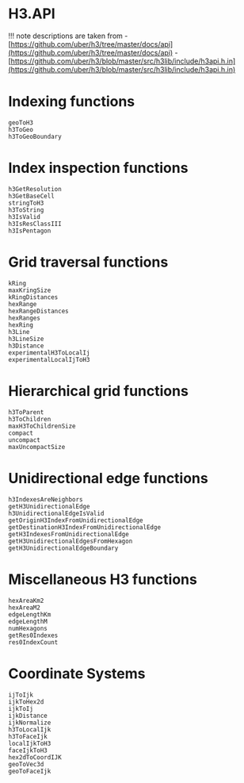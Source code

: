 # H3.API

!!! note
    descriptions are taken from
    - [https://github.com/uber/h3/tree/master/docs/api](https://github.com/uber/h3/tree/master/docs/api)
    - [https://github.com/uber/h3/blob/master/src/h3lib/include/h3api.h.in](https://github.com/uber/h3/blob/master/src/h3lib/include/h3api.h.in)

# Indexing functions
```@docs
geoToH3
h3ToGeo
h3ToGeoBoundary
```

# Index inspection functions
```@docs
h3GetResolution
h3GetBaseCell
stringToH3
h3ToString
h3IsValid
h3IsResClassIII
h3IsPentagon
```

# Grid traversal functions
```@docs
kRing
maxKringSize
kRingDistances
hexRange
hexRangeDistances
hexRanges
hexRing
h3Line
h3LineSize
h3Distance
experimentalH3ToLocalIj
experimentalLocalIjToH3
```

# Hierarchical grid functions
```@docs
h3ToParent
h3ToChildren
maxH3ToChildrenSize
compact
uncompact
maxUncompactSize
```

# Unidirectional edge functions
```@docs
h3IndexesAreNeighbors
getH3UnidirectionalEdge
h3UnidirectionalEdgeIsValid
getOriginH3IndexFromUnidirectionalEdge
getDestinationH3IndexFromUnidirectionalEdge
getH3IndexesFromUnidirectionalEdge
getH3UnidirectionalEdgesFromHexagon
getH3UnidirectionalEdgeBoundary
```

# Miscellaneous H3 functions
```@docs
hexAreaKm2
hexAreaM2
edgeLengthKm
edgeLengthM
numHexagons
getRes0Indexes
res0IndexCount
```

# Coordinate Systems
```@docs
ijToIjk
ijkToHex2d
ijkToIj
ijkDistance
ijkNormalize
h3ToLocalIjk
h3ToFaceIjk
localIjkToH3
faceIjkToH3
hex2dToCoordIJK
geoToVec3d
geoToFaceIjk
```
